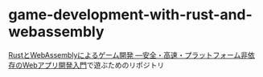 # game-development-with-rust-and-webassembly

[RustとWebAssemblyによるゲーム開発 ―安全・高速・プラットフォーム非依存のWebアプリ開発入門](https://www.oreilly.co.jp/books/9784814400393/)で遊ぶためのリポジトリ


